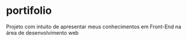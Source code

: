 # portifolio
Projeto com intuito de apresentar meus conhecimentos em Front-End na área de desenvolvimento web
